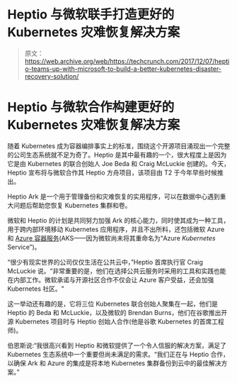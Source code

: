 # Heptio 与微软联手打造更好的 Kubernetes 灾难恢复解决方案 

> 原文：<https://web.archive.org/web/https://techcrunch.com/2017/12/07/heptio-teams-up-with-microsoft-to-build-a-better-kubernetes-disaster-recovery-solution/>

# Heptio 与微软合作构建更好的 Kubernetes 灾难恢复解决方案

随着 Kubernetes 成为容器编排事实上的标准，围绕这个开源项目涌现出一个完整的公司生态系统就不足为奇了。Heptio 是其中最有趣的一个，很大程度上是因为它是由 Kubernetes 的联合创始人 Joe Beda 和 Craig McLuckie 创建的。今天，Heptio 宣布将与微软合作其 Heptio 方舟项目，该项目由 T2 于今年早些时候推出。

Heptio Ark 是一个用于管理备份和灾难恢复的实用程序，可以在数据中心遇到重大问题后帮助您恢复 Kubernetes 集群和卷。

微软和 Heptio 的计划是共同努力加强 Ark 的核心能力，同时使其成为一种工具，用于跨内部环境移动 Kubernetes 应用程序，并且不出所料，还包括微软 Azure 和 [Azure 容器服务](https://web.archive.org/web/20221209140433/https://azure.microsoft.com/nl-nl/services/container-service/)(AKS——因为微软尚未将其重命名为“Azure *Kubernetes* Service”)。

“很少有现实世界的公司仅仅生活在公共云中，”Heptio 首席执行官 Craig McLuckie 说。“非常重要的是，他们在选择公共云服务时采用的工具和实践也能在内部工作。微软承诺与开源社区合作不仅会让 Azure 客户受益，还会加强 Kubernetes 社区。"

这一举动还有趣的是，它将三位 Kubernetes 联合创始人聚集在一起，他们是 Heptio 的 Beda 和 McLuckie，以及微软的 Brendan Burns，他们在谷歌推出开源 Kubernetes 项目时与 Heptio 创始人合作(他是谷歌 Kubernetes 的首席工程师)。

伯恩斯说:“我很高兴看到 Heptio 和微软提供了一个令人信服的解决方案，满足了 Kubernetes 生态系统中一个重要但尚未满足的需求。“我们正在与 Heptio 合作，以确保 Ark 和 Azure 的集成是将本地 Kubernetes 集群备份到云中的最佳解决方案。”
